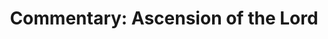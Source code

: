 ---
title: "Commentary: Ascension of the Lord"
layout: reader
description: "Theme: Go, therefore, and make disciples of all nations."
feature_image: posts/commentary-ascension.jpg
category: commentary
published: true
---